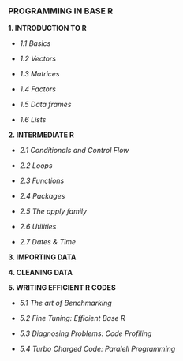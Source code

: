 ### PROGRAMMING IN BASE R


**1. INTRODUCTION TO R**

-    *1.1 Basics*

-    *1.2 Vectors*

-    *1.3 Matrices*

-    *1.4 Factors*

-    *1.5 Data frames*

-    *1.6 Lists*

**2. INTERMEDIATE R**

-    *2.1 Conditionals and Control Flow*

-    *2.2 Loops*

-    *2.3 Functions*

-    *2.4 Packages*

-    *2.5 The apply family*

-    *2.6 Utilities*

-    *2.7 Dates & Time*

**3. IMPORTING DATA**

**4. CLEANING DATA**

**5. WRITING EFFICIENT R CODES**

-    *5.1 The art of Benchmarking*

-    *5.2 Fine Tuning: Efficient Base R*

-    *5.3 Diagnosing Problems: Code Profiling*

-    *5.4 Turbo Charged Code: Paralell Programming*




